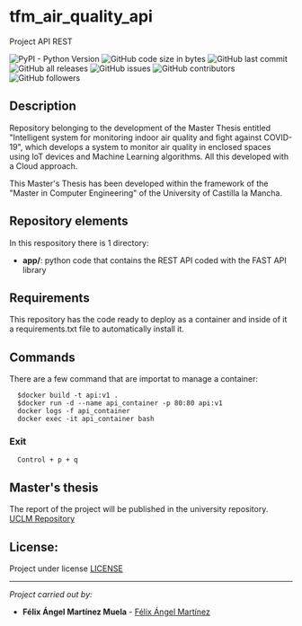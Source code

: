 # tfm_air_quality_api
Project API REST

![PyPI - Python Version](https://img.shields.io/pypi/pyversions/Pandas)
![GitHub code size in bytes](https://img.shields.io/github/languages/code-size/FelixAngelMartinez/tfm_air_quality_api)
![GitHub last commit](https://img.shields.io/github/last-commit/FelixAngelMartinez/tfm_air_quality_api)
![GitHub all releases](https://img.shields.io/github/downloads/FelixAngelMartinez/test_1/tfm_air_quality_api)
![GitHub issues](https://img.shields.io/github/issues-raw/FelixAngelMartinez/tfm_air_quality_api)
![GitHub contributors](https://img.shields.io/github/contributors/FelixAngelMartinez/tfm_air_quality_api)
![GitHub followers](https://img.shields.io/github/followers/FelixAngelMartinez?style=social)

## Description
Repository belonging to the development of the Master Thesis entitled "Intelligent system for monitoring indoor air quality and fight against COVID-19", which develops a system to monitor air quality in enclosed spaces using IoT devices and Machine Learning algorithms. All this developed with a Cloud approach.

This Master's Thesis has been developed within the framework of the "Master in Computer Engineering" of the University of Castilla la Mancha.

## Repository elements
In this respository there is 1 directory:
* **app/**: python code that contains the REST API coded with the FAST API library

## Requirements
This repository has the code ready to deploy as a container and inside of it a requirements.txt file to automatically install it.

## Commands
There are a few command that are importat to manage a container:
```console
  $docker build -t api:v1 .
  $docker run -d --name api_container -p 80:80 api:v1
  docker logs -f api_container
  docker exec -it api_container bash
```
### Exit
```console
  Control + p + q
```
## Master's thesis
The report of the project will be published in the university repository.
[UCLM Repository](https://ruidera.uclm.es/)

## License:
Project under license [LICENSE](LICENSE)

---
_Project carried out by:_
* **Félix Ángel Martínez Muela** - [Félix Ángel Martínez](https://github.com/FelixAngelMartinez)